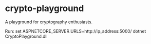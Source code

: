 # crypto-playground
A playground for cryptography enthusiasts. 

Run:
set ASPNETCORE_SERVER.URLS=http://ip_address:5000/
dotnet CryptoPlayground.dll
